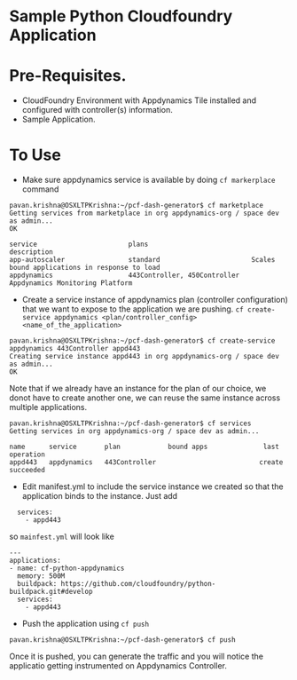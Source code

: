 Sample Python Cloudfoundry Application
================================================================================

Pre-Requisites.
================================================================================

- CloudFoundry Environment with Appdynamics Tile installed and configured with controller(s) information.
- Sample Application. 


To Use
================================================================================

- Make sure appdynamics service is available by doing `cf markerplace` command 

```
pavan.krishna@OSXLTPKrishna:~/pcf-dash-generator$ cf marketplace
Getting services from marketplace in org appdynamics-org / space dev as admin...
OK

service                       plans                          description
app-autoscaler                standard                       Scales bound applications in response to load
appdynamics                   443Controller, 450Controller   Appdynamics Monitoring Platform
```

- Create a service instance of appdynamics plan (controller configuration) that we want to expose to the application we are pushing. `cf create-service appdynamics <plan/controller_config> <name_of_the_application>`

```
pavan.krishna@OSXLTPKrishna:~/pcf-dash-generator$ cf create-service appdynamics 443Controller appd443
Creating service instance appd443 in org appdynamics-org / space dev as admin...
OK
```

Note that if we already have an instance for the plan of our choice, we donot have to create another one, we can reuse the same instance across multiple applications. 

```
pavan.krishna@OSXLTPKrishna:~/pcf-dash-generator$ cf services
Getting services in org appdynamics-org / space dev as admin...

name      service       plan            bound apps              last operation
appd443   appdynamics   443Controller                          create succeeded
```



- Edit manifest.yml to include the service instance we created so that the application binds to the instance. 
Just add

```
  services:
    - appd443
```

so `mainfest.yml` will look like

```
---
applications:
- name: cf-python-appdynamics
  memory: 500M
  buildpack: https://github.com/cloudfoundry/python-buildpack.git#develop
  services:
    - appd443
```


- Push the application using `cf push`

```
pavan.krishna@OSXLTPKrishna:~/pcf-dash-generator$ cf push 
```

Once it is pushed, you can generate the traffic and you will notice the applicatio getting instrumented on Appdynamics Controller.  
